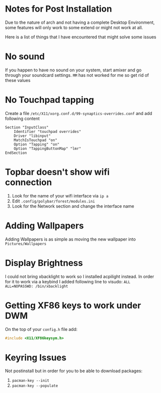 # Notes for Post Installation
Due to the nature of arch and not having a complete Desktop Environment, some features will only work to some extend or might not work at all.

Here is a list of things that I have encountered that might solve some issues

# No sound
If you happen to have no sound on your system, start amixer and go through your soundcard settings. `MM` has not worked for me so get rid of these values

# No Touchpad tapping
Create a file `/etc/X11/xorg.conf.d/99-synaptics-overrides.conf`
and add following content
```
Section "InputClass"
    Identifier "touchpad overrides"
    Driver "libinput"
    MatchIsTouchpad "on"
    Option "Tapping" "on"
    Option "TappingButtonMap" "lmr"
EndSection
```

# Topbar doesn't show wifi connection
1. Look for the name of your wifi interface via `ip a`
2. Edit `.config/polybar/forest/modules.ini`
3. Look for the Network section and change the interface name

# Adding Wallpapers
Adding Wallpapers is as simple as moving the new wallpaper into `Pictures/Wallpapers`

# Display Brightness
I could not bring xbacklight to work so I installed acpilight instead.
In order for it to work via a keybind I added following line to visudo:
`ALL ALL=NOPASSWD: /bin/xbacklight`

# Getting XF86 keys to work under DWM
On the top of your `config.h` file add: 
```C
#include <X11/XF86keysym.h>
```

# Keyring Issues
Not postinstall but in order for you to be able to download packages:
1. `pacman-key --init`
2. `pacman-key --populate`
